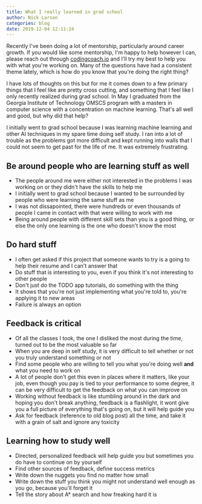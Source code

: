 ```yaml
---
title: What I really learned in grad school
author: Nick Larsen
categories: blog
date: 2019-12-04 12:11:24
---
```


Recently I've been doing a lot of mentorship, particularly around career growth.  If you would like some mentorship, I'm happy to help however I can, please reach out through [codingcoach.io](https://mentors.codingcoach.io/?name=Nick%20Larsen) and I'll try my best to help you with what you're working on.  Many of the questions have had a consistent theme lately, which is how do you know that you're doing the right thing?

I have lots of thoughts on this but for me it comes down to a few primary things that I feel like are pretty cross cutting, and something that I feel like I only recently realized during grad school.  In May I graduated from the Georgia Institute of Technology OMSCS program with a masters in computer science with a concentration on machine learning.  That's all well and good, but why did that help?

I initially went to grad school because I was learning machine learning and other AI techniques in my spare time doing self study.  I ran into a lot of trouble as the problems got more difficult and kept running into walls that I could not seem to get past for the life of me.  It was extremely frustrating.

## Be around people who are learning stuff as well

- The people around me were either not interested in the problems I was working on or they didn't have the skills to help me
- I initially went to grad school because I wanted to be surrounded by people who were learning the same stuff as me
- I was not dissapointed, there were hundreds or even thousands of people I came in contact with that were willing to work with me
- Being around people with different skill sets than you is a good thing, or else the only one learning is the one who doesn't know the most

## Do hard stuff

- I often get asked if this project that someone wants to try is a going to help their resume and I can't answer that
- Do stuff that is interesting to you, even if you think it's not interesting to other people
- Don't just do the TODO app tutorials, do something with the thing
- It shows that you're not just implementing what you're told to, you're applying it to new areas
- Failure is always an option

## Feedback is critical

- Of all the classes I took, the one I disliked the most during the time, turned out to be the most valuable so far
- When you are deep in self study, it is very difficult to tell whether or not you truly understand something or not
- Find some people who are willing to tell you what you're doing well **and** what you need to work on
- A lot of people don't get this even in places where it matters, like your job, even though you pay is tied to your performance to some degree, it can be very difficult to get the feedback on what you can improve on
- Working without feedback is like stumbling around in the dark and hoping you don't break anything, feedback is a flashlight, it wont give you a full picture of everything that's going on, but it will help guide you
- Ask for feedback (reference to old blog post) all the time, and take it with a grain of salt and ignore any toxicity

## Learning how to study well

- Directed, personalized feedback will help guide you but sometimes you do have to continue on by yourself
- Find other sources of feedback, define success metrics
- Write down the nuggets you find no matter how small
- Write down the stuff you think you might not understand well enough as you go, because you'll forget it
- Tell the story about A* search and how freaking hard it is
